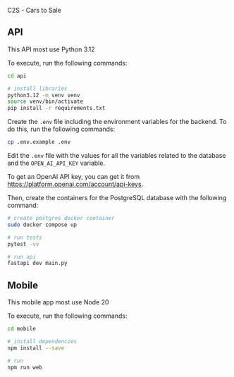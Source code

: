 C2S - Cars to Sale


## API

This API most use Python 3.12

To execute, run the following commands:

```bash
cd api

# install libraries
python3.12 -m venv venv
source venv/bin/activate
pip install -r requirements.txt
```

Create the `.env` file including the environment variables for the backend. To do this, run the following commands:

```bash
cp .env.example .env
```

Edit the `.env` file with the values for all the variables related to the database and the `OPEN_AI_API_KEY`  variable.

To get an OpenAI API key, you can get it from https://platform.openai.com/account/api-keys.

Then, create the containers for the PostgreSQL database with the following command:

```bash
# create postgres docker container
sudo docker compose up

# run tests
pytest -vv

# run api
fastapi dev main.py
```

## Mobile

This mobile app most use Node 20

To execute, run the following commands:

```bash
cd mobile

# install dependencies
npm install --save

# run
npm run web
```